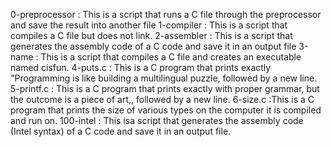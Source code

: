 0-preprocessor : This is a script that runs a C file through the preprocessor and save the result into another file
1-compiler : This is a script that compiles a C file but does not link.
2-assembler : This is a script that generates the assembly code of a C code and save it in an output file
3-name : This is a script that compiles a C file and creates an executable named cisfun.
4-puts.c : This is a C program that prints exactly "Programming is like building a multilingual puzzle, followed by a new line.
5-printf.c : This is a C program that prints exactly with proper grammar, but the outcome is a piece of art,, followed by a new line.
6-size.c :This is a C program that prints the size of various types on the computer it is compiled and run on.
100-intel : This isa script that generates the assembly code (Intel syntax) of a C code and save it in an output file.
